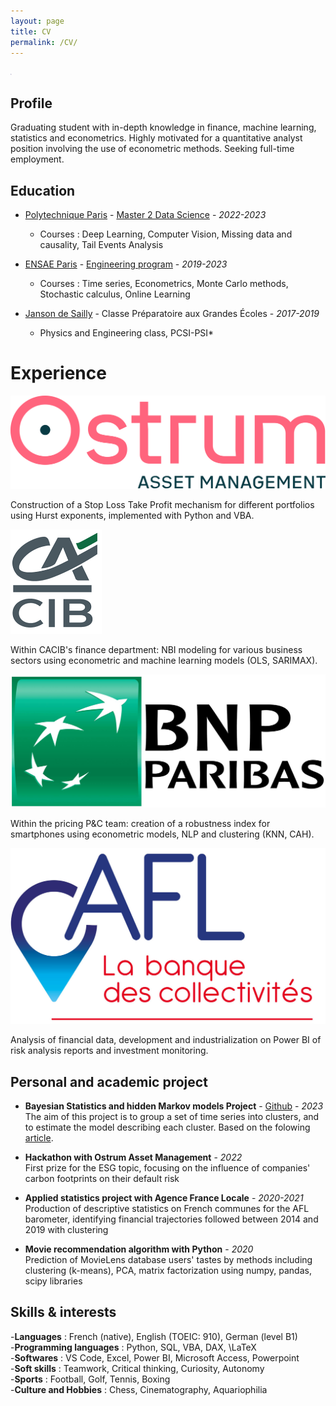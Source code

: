 ```yaml
---
layout: page
title: CV 
permalink: /CV/
---
```


<img src="/images/AFL.png" alt= “” width="2" height="2">

## Profile

Graduating student with in-depth knowledge in finance, machine learning, statistics and econometrics. Highly motivated for a quantitative analyst position involving the use of econometric methods. Seeking full-time employment.

## Education

- [Polytechnique Paris](https://www.ip-paris.fr/en/home-en/) - [Master 2 Data Science](https://www.ip-paris.fr/en/education/masters/applied-mathematics-and-statistics-program/master-year-2-data-science) - *2022-2023* 
  - Courses : Deep Learning, Computer Vision, Missing data and causality, Tail Events Analysis
    
- [ENSAE Paris](https://www.ensae.fr) - [Engineering program](https://www.ensae.fr/en/education/ingenieur-ensae-program) - *2019-2023*
  - Courses : Time series, Econometrics, Monte Carlo methods, Stochastic calculus, Online Learning
    
- [Janson de Sailly](https://www.janson-de-sailly.fr/cpge-presentation-generale-structure/) - Classe Préparatoire aux Grandes Écoles - *2017-2019*  
  - Physics and Engineering class, PCSI-PSI* 

# Experience

![search](/images/OSTRUM.png) 

Construction of a Stop Loss Take Profit mechanism for different portfolios using Hurst exponents, implemented with Python and VBA.

![search](/images/CACIB.png) 

Within CACIB's finance department: NBI modeling for various business sectors using econometric and machine learning models (OLS, SARIMAX).

![search eee e](/images/BNP.png) 

Within the pricing P\&C team: creation of a robustness index for smartphones using econometric models, NLP and clustering (KNN, CAH).

![search](/images/AFL.png) 

Analysis of financial data, development and industrialization on Power BI of risk analysis reports and investment monitoring.

## Personal and academic project

- **Bayesian Statistics and hidden Markov models Project** - [Github](https://github.com/Zaltarba/Bayesian_statistics_project.git) - *2023*  
The aim of this project is to group a set of time series into clusters, and to estimate the model describing each cluster. Based on the folowing [article](https://www.researchgate.net/publication/4756297_Model-Based_Clustering_of_Multiple_Time_Series).

- **Hackathon with Ostrum Asset Management** - *2022*  
First prize for the ESG topic, focusing on the influence of companies' carbon footprints on their default risk  

- **Applied statistics project with Agence France Locale** - *2020-2021*  
Production of descriptive statistics on French communes for the AFL barometer, identifying financial trajectories followed between 2014 and 2019 with clustering

- **Movie recommendation algorithm with Python** - *2020*  
Prediction of MovieLens database users' tastes by methods including clustering (k-means), PCA, matrix factorization using numpy, pandas, scipy libraries 

## Skills \& interests

-**Languages** : French (native), English (TOEIC: 910), German (level B1)  
-**Programming languages** : Python, SQL, VBA, DAX, \LaTeX  
-**Softwares** : VS Code, Excel, Power BI, Microsoft Access, Powerpoint   
-**Soft skills** : Teamwork, Critical thinking, Curiosity, Autonomy   
-**Sports** : Football, Golf, Tennis, Boxing   
-**Culture and Hobbies** : Chess, Cinematography, Aquariophilia   

